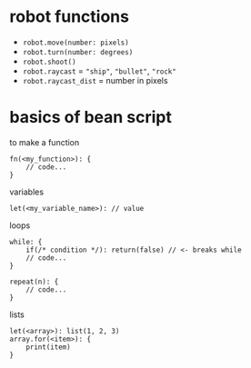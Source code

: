# robot functions

- `robot.move(number: pixels)`
- `robot.turn(number: degrees)`
- `robot.shoot()`
- `robot.raycast` = `"ship"`, `"bullet"`, `"rock"`
- `robot.raycast_dist` = number in pixels

# basics of bean script

to make a function

```beanscript
fn(<my_function>): {
    // code...
}
```

variables

```beanscript
let(<my_variable_name>): // value
```

loops

```beanscript
while: {
    if(/* condition */): return(false) // <- breaks while
    // code...
}

repeat(n): {
    // code...
}
```

lists

```beanscript
let(<array>): list(1, 2, 3)
array.for(<item>): {
    print(item)
}
```
